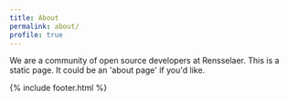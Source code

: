 ```yaml
---
title: About
permalink: about/
profile: true
---
```


We are a community of open source developers at Rensselaer.
This is a static page. It could be an 'about page' if you'd like.

{% include footer.html %}
